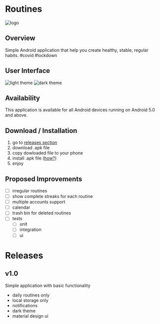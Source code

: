 # Routines
![logo](https://i.imgur.com/NQAlvod.png)

## Overview
Simple Android application that help you create healthy, stable, regular habits. #covid #lockdown

## User Interface
![light theme](https://i.imgur.com/oCouhNG.png)
![dark theme](https://i.imgur.com/xfKQXVx.png)

## Availability
This application is available for all Android devices running on Android 5.0 and above.

## Download / Installation
1. go to [releases section](https://github.com/simecek-m/routines/releases)
1. download .apk file
1. copy dowloaded file to your phone
1. install .apk file ([how?](https://developer.android.com/distribute/marketing-tools/alternative-distribution#unknown-sources))
1. enjoy

## Proposed Improvements
- [ ] irregular routines
- [ ] show complete streaks for each routine
- [ ] multiple accounts support
- [ ] calendar
- [ ] trash bin for deleted routines
- [ ] tests
  - [ ] unit
  - [ ] integration
  - [ ] ui

# Releases
## v1.0
Simple application with basic functionality
- daily routines only
- local storage only
- notifications
- dark theme
- material design ui
